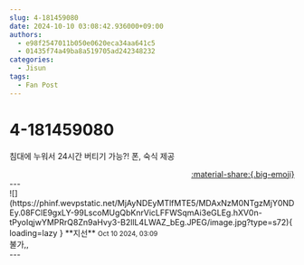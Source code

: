 ```yaml
---
slug: 4-181459080
date: 2024-10-10 03:08:42.936000+09:00
authors:
  - e98f2547011b050e0620eca34aa641c5
  - 01435f74a49ba8a519705ad242348232
categories:
  - Jisun
tags:
  - Fan Post
---
```


# 4-181459080

<div class="post-container" markdown="1">
<div class="content-container md-sidebar__scrollwrap" markdown="1">

침대에 누워서 24시간 버티기 가능?! 폰, 숙식 제공

</div>
</div>

<div style="text-align: right;" markdown="1">
<a href="https://weverse.io/fromis9/fanpost/4-181459080" style="text-align: right;">:material-share:{.big-emoji}</a>
</div>
---

<div class="comments-container md-sidebar__scrollwrap" markdown="1">
<div class="comment" markdown="1">
<div class='id-container' markdown="1">
![](https://phinf.wevpstatic.net/MjAyNDEyMTlfMTE5/MDAxNzM0NTgzMjY0NDEy.08FClE9gxLY-99LscoMUgQbKnrVicLFFWSqmAi3eGLEg.hXV0n-tPyoIqjwYMPRrQ8Zn9aHvy3-B2llL4LWAZ_bEg.JPEG/image.jpg?type=s72){ loading=lazy }
**<span class="artist">지선</span>** <small>Oct 10 2024, 03:09</small><br>
</div>
<div class='comment-body' markdown="1">
불가,,
</div>
</div>
</div>
---
